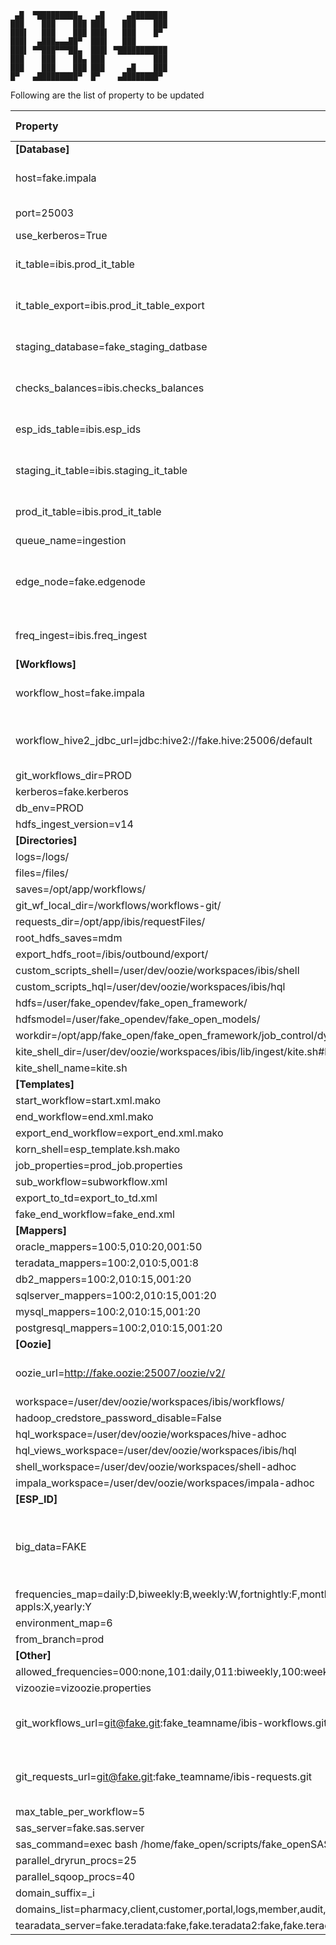 ```
 ▄█  ▀█████████▄   ▄█     ▄████████
███    ███    ███ ███    ███    ███
███▌   ███    ███ ███▌   ███    █▀
███▌  ▄███▄▄▄██▀  ███▌   ███
███▌ ▀▀███▀▀▀██▄  ███▌ ▀███████████
███    ███    ██▄ ███           ███
███    ███    ███ ███     ▄█    ███
█▀   ▄█████████▀  █▀    ▄████████▀

```

Following are the list of property to be updated  

| Property | Update Required  | Description  |
| :-   | :- | :- |
|**[Database]**|||
|host=fake.impala|Y|Update with the Imapla host|
|port=25003|Y|Port number|
|use_kerberos=True|||
|it_table=ibis.prod_it_table|N|Created by the env setup shell|
|it_table_export=ibis.prod_it_table_export|N|Created by the env setup shell|
|staging_database=fake_staging_datbase|N|Created by the env setup shell|
|checks_balances=ibis.checks_balances|N|Created by the env setup shell|
|esp_ids_table=ibis.esp_ids|N|Created by the env setup shell|
|staging_it_table=ibis.staging_it_table|N|Created by the env setup shell|
|prod_it_table=ibis.prod_it_table|N|Created by the env setup shell|
|queue_name=ingestion|||-
|edge_node=fake.edgenode|Y|Edge node address where the IBIS is installed|
|freq_ingest=ibis.freq_ingest|N|Created by the env setup shell|
|**[Workflows]**|||
|workflow_host=fake.impala|Y|Update with the Impala host|
|workflow_hive2_jdbc_url=jdbc:hive2://fake.hive:25006/default|Y|Update with the Hive jdbc URL|
|git_workflows_dir=PROD|||-
|kerberos=fake.kerberos|||
|db_env=PROD|N||
|hdfs_ingest_version=v14|||-
|**[Directories]**|||
|logs=/logs/|N||
|files=/files/|N||
|saves=/opt/app/workflows/|N||
|git_wf_local_dir=/workflows/workflows-git/|N||
|requests_dir=/opt/app/ibis/requestFiles/|N||
|root_hdfs_saves=mdm|N||
|export_hdfs_root=/ibis/outbound/export/|N||
|custom_scripts_shell=/user/dev/oozie/workspaces/ibis/shell|N||
|custom_scripts_hql=/user/dev/oozie/workspaces/ibis/hql|N||
|hdfs=/user/fake_opendev/fake_open_framework/|||-
|hdfsmodel=/user/fake_opendev/fake_open_models/|||
|workdir=/opt/app/fake_open/fake_open_framework/job_control/dynamic_wf/work/|||
|kite_shell_dir=/user/dev/oozie/workspaces/ibis/lib/ingest/kite.sh#kite.sh|N||
|kite_shell_name=kite.sh|N||
|**[Templates]**|||
|start_workflow=start.xml.mako|||
|end_workflow=end.xml.mako|||
|export_end_workflow=export_end.xml.mako|||
|korn_shell=esp_template.ksh.mako|||
|job_properties=prod_job.properties|||
|sub_workflow=subworkflow.xml|||
|export_to_td=export_to_td.xml|||
|fake_end_workflow=fake_end.xml|||
|**[Mappers]**|||-
|oracle_mappers=100:5,010:20,001:50|||
|teradata_mappers=100:2,010:5,001:8|||
|db2_mappers=100:2,010:15,001:20|||
|sqlserver_mappers=100:2,010:15,001:20|||
|mysql_mappers=100:2,010:15,001:20|||
|postgresql_mappers=100:2,010:15,001:20|||
|**[Oozie]**|||
|oozie_url=http://fake.oozie:25007/oozie/v2/|Y|Update with the Oozie URL|
|workspace=/user/dev/oozie/workspaces/ibis/workflows/|N||
|hadoop_credstore_password_disable=False|||
|hql_workspace=/user/dev/oozie/workspaces/hive-adhoc|N||
|hql_views_workspace=/user/dev/oozie/workspaces/ibis/hql|N||
|shell_workspace=/user/dev/oozie/workspaces/shell-adhoc|N||
|impala_workspace=/user/dev/oozie/workspaces/impala-adhoc|N||
|**[ESP_ID]**|||
|big_data=FAKE|Y|Update the ESP ID's initial 4 letter example "GDBD"|
|frequencies_map=daily:D,biweekly:B,weekly:W,fortnightly:F,monthly:M,quarterly:Q,adhoc:A,onetime:O,mul-appls:X,yearly:Y|N||
|environment_map=6|||
|from_branch=prod|N||
|**[Other]**|||
|allowed_frequencies=000:none,101:daily,011:biweekly,100:weekly,110:fortnightly,010:monthly,001:quarterly,111:yearly|N||
|vizoozie=vizoozie.properties|N||
|git_workflows_url=git@fake.git:fake_teamname/ibis-workflows.git|Y|Update with the Git workflow URL|
|git_requests_url=git@fake.git:fake_teamname/ibis-requests.git|Y|Update with the Git request file URL|
|max_table_per_workflow=5|||
|sas_server=fake.sas.server|||
|sas_command=exec bash /home/fake_open/scripts/fake_openSAS.sh|||-
|parallel_dryrun_procs=25|||
|parallel_sqoop_procs=40|||
|domain_suffix=_i|||
|domains_list=pharmacy,client,customer,portal,logs,member,audit,call,claim,clinic,structure,provider,benefits|||
|tearadata_server=fake.teradata:fake,fake.teradata2:fake,fake.teradata3:fake,fake.teradata4:fake|||
